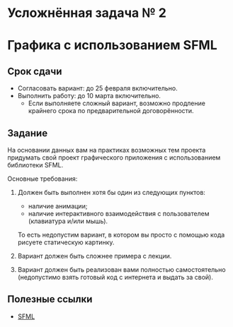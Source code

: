# Усложнённая задача № 2
# Графика с использованием SFML

## Срок сдачи

- Согласовать вариант: до 25 февраля включительно.
- Выполнить работу: до 10 марта включительно.
  - Если выполняете сложный вариант, возможно продление крайнего срока по предварительной договорённости.



## Задание

На основании данных вам на практиках возможных тем проекта придумать свой
проект графического приложения с использованием библиотеки SFML.

Основные требования:

1. Должен быть выполнен хотя бы один из следующих пунктов:
   - наличие анимации;
   - наличие интерактивного взаимодействия с пользователем (клавиатура и/или мышь).
  
   То есть недопустим вариант, в котором вы просто с помощью кода рисуете статическую картинку.

1. Вариант должен быть сложнее примера с лекции.

1. Вариант должен быть реализован вами полностью самостоятельно
   (недопустимо взять готовый код с интернета и выдать за свой).



## Полезные ссылки

- [SFML](https://www.sfml-dev.org/learn.php)
